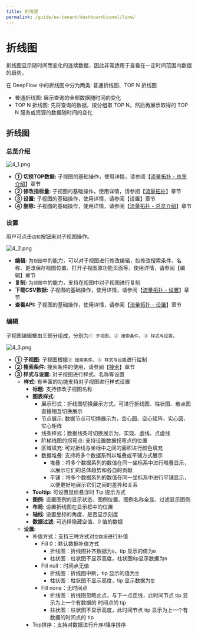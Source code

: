 ```yaml
---
title: 折线图
permalink: /guide/ee-tenant/dashboard/panel/line/
---
```

# 折线图

折线图显示随时间而变化的连续数据，因此非常适用于查看在一定时间范围内数据的趋势。

在 DeepFlow 中的折线图中分为两类: 普通折线图、TOP N 折线图
- 普通折线图: 展示查询的全部数据随时间的变化
- TOP N 折线图: 先将查询的数据，按分组取 TOP N，然后再展示取得的 TOP N 服务或资源的数据随时间的变化

## 折线图

### 总览介绍

![4_1.png](https://yunshan-guangzhou.oss-cn-beijing.aliyuncs.com/pub/pic/2023091965095d3e238cb.png)

- **① 切换TOP数据:** 子视图的基础操作，使用详情，请参阅【[流量拓扑 - 总览介绍](./topology/)】章节
- **② 修改指标量:** 子视图的基础操作，使用详情，请参阅【[流量拓扑](./topology/)】章节
- **③ 设置:** 子视图的基础操作，使用详情，请参阅【设置】章节
- **④ 删除:** 子视图的基础操作，使用详情，请参阅【[流量拓扑 - 总览介绍](./topology/)】章节

### 设置

用户可点击`齿轮`按钮来对子视图操作。

![4_2.png](https://yunshan-guangzhou.oss-cn-beijing.aliyuncs.com/pub/pic/2023091965095d3f1f856.png)

- **编辑:** 为`视图`中的能力，可以对子视图进行修改编辑，如修改搜索条件、名称、更改保存视图位置、打开子视图原功能页面等，使用详情，请参阅【编辑】章节
- **复制:** 为`视图`中的能力，支持在视图中对子视图进行复制
- **下载CSV数据:** 子视图的基础操作，使用详情，请参阅【[流量拓扑 - 设置](./topology/)】章节
- **查看API:** 子视图的基础操作，使用详情，请参阅【[流量拓扑 - 设置](./topology/)】章节

### 编辑

子视图编辑框由三部分组成，分别为`① 子视图`、`② 搜索条件`、`③ 样式与设置`。

![4_3.png](https://yunshan-guangzhou.oss-cn-beijing.aliyuncs.com/pub/pic/20230919650967d61bc29.png)

- **① 子视图:** 子视图根据`② 搜索条件`、`③ 样式与设置`进行绘制
- **② 搜索条件:** 搜索条件的使用，请参阅【[搜索](../../query/overview/)】章节
- **③ 样式与设置:** 对子视图进行样式、名称等设置
  - **样式:** 有丰富的功能支持对子视图进行样式设置
    - **标题:** 支持修改子视图名称
    - **图表样式:**
      - 展示形式：折线图切换展示方式，可进行折线图、柱状图、散点图直接相互切换展示
      - 节点展示: 数据节点可切换展示为，空心圆、空心矩阵、实心圆、实心矩阵
      - 线条样式：数据线条可切换展示为，实现、虚线、点虚线
      - 阶梯线图的拐弯点: 支持设置数据拐弯点的位置
      - 区域填充: 可对折线与坐标中之间的面积进行颜色填充
      - 数据堆叠: 支持将多个数据系列以堆叠或平铺方式展示
        - 堆叠：将多个数据系列的数值在同一坐标系中进行堆叠显示，以展示它们的总体趋势和各自的贡献
        - 平铺：将多个数据系列的数值在同一坐标系中进行平铺显示，以便更好地展示它们之间的差异和关系
    - **Tooltip:** 可设置鼠标悬浮时 Tip 提示方式
    - **图例:** 设置图例的显示状态、图例位置、图例名称全显、过滤显示图例
    - **布局:** 设置折线图在显示框中的位置
    - **轴线:** 设置坐标的角度、是否显示刻度
    - **数据过滤:** 可选择隐藏空值、0 值的数据
  - **设置:**
    - 补值方式：支持三种方式对`空数据`进行补值
      - Fill 0：默认数据补值方式
        - 折线图：折线图补齐数据为`0`，tip 显示的值为`0`
        - 柱状图：柱状图不显示高度，柱状图tip显示数据为`0`
      - Fill null：时间点无值
        - 折线图：折线图中断，tip 显示的值为`空`
        - 柱状图：柱状图不显示高度，tip 显示数据为`空`
      - Fill none：无时间点
        - 折线图：折线图忽略此点，与下一点连线，此时间节点 tip 显示为上一个有数据的 时间点的 tip
        - 柱状图：柱状图不显示高度，此时间节点 tip 显示为上一个有数据的时间点的 tip
    - Top排序：支持对数据进行升序/降序排序

